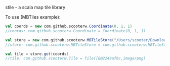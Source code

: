 stile - a scala map tile library

To use (MBTiles example):

```scala
val coords = new com.github.scooterw.Coordinate(0, 1, 1)
//coords: com.github.scooterw.Coordinate = Coordinate(0, 1, 1)

val store = new com.github.scooterw.MBTileStore("/Users/scooter/Downloads/geography-class")
//store: com.github.scooterw.MBTileStore = com.github.scooterw.MBTileStore@b66ddf3

val tile = store.get(coords)
//tile: com.github.scooterw.Tile = Tile([B@2249af0c,image/png)
```

